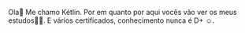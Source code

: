 Ola👋 Me chamo Kétlin. 
Por em quanto por aqui vocês vão ver os meus estudos✍🏼.
E vários certificados, 
conhecimento nunca é D+ ☺️.
